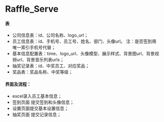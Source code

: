 # Raffle_Serve

#### 表

* 公司信息表：id、公司名称、logo_url；
* 员工信息表：id、手机号、员工号、姓名、部门、头像url。    注：是否签到用唯一索引手机号代替；
* 基本信息配置表：time、logo_url、头像模型、展示样式、背景图url、背景视频url、背景音乐列表urls；
* 抽奖记录表：id、中奖员工、对应奖品；
* 奖品表：奖品名称、中奖等级；





#### 界面及流程：

* excel录入员工基本信息；
* 签到页面 提交签到和头像信息；
* 设置页面提交基本设置信息；
* 抽奖页面 提交记录信息；





